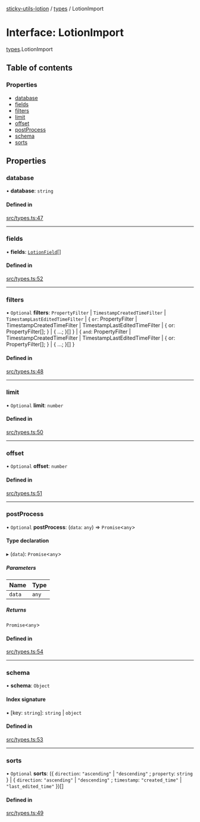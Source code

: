 [sticky-utils-lotion](../README.md) / [types](../modules/types.md) / LotionImport

# Interface: LotionImport

[types](../modules/types.md).LotionImport

## Table of contents

### Properties

- [database](types.LotionImport.md#database)
- [fields](types.LotionImport.md#fields)
- [filters](types.LotionImport.md#filters)
- [limit](types.LotionImport.md#limit)
- [offset](types.LotionImport.md#offset)
- [postProcess](types.LotionImport.md#postprocess)
- [schema](types.LotionImport.md#schema)
- [sorts](types.LotionImport.md#sorts)

## Properties

### database

• **database**: `string`

#### Defined in

[src/types.ts:47](https://github.com/sticky/sticky-utils-lotion/blob/0fd9242/src/types.ts#L47)

___

### fields

• **fields**: [`LotionField`](types.LotionField.md)[]

#### Defined in

[src/types.ts:52](https://github.com/sticky/sticky-utils-lotion/blob/0fd9242/src/types.ts#L52)

___

### filters

• `Optional` **filters**: `PropertyFilter` \| `TimestampCreatedTimeFilter` \| `TimestampLastEditedTimeFilter` \| \{ `or`: PropertyFilter \| TimestampCreatedTimeFilter \| TimestampLastEditedTimeFilter \| \{ or: PropertyFilter[]; } \| \{ ...; }[]  } \| \{ `and`: PropertyFilter \| TimestampCreatedTimeFilter \| TimestampLastEditedTimeFilter \| \{ or: PropertyFilter[]; } \| \{ ...; }[]  }

#### Defined in

[src/types.ts:48](https://github.com/sticky/sticky-utils-lotion/blob/0fd9242/src/types.ts#L48)

___

### limit

• `Optional` **limit**: `number`

#### Defined in

[src/types.ts:50](https://github.com/sticky/sticky-utils-lotion/blob/0fd9242/src/types.ts#L50)

___

### offset

• `Optional` **offset**: `number`

#### Defined in

[src/types.ts:51](https://github.com/sticky/sticky-utils-lotion/blob/0fd9242/src/types.ts#L51)

___

### postProcess

• `Optional` **postProcess**: (`data`: `any`) => `Promise`\<`any`\>

#### Type declaration

▸ (`data`): `Promise`\<`any`\>

##### Parameters

| Name | Type |
| :------ | :------ |
| `data` | `any` |

##### Returns

`Promise`\<`any`\>

#### Defined in

[src/types.ts:54](https://github.com/sticky/sticky-utils-lotion/blob/0fd9242/src/types.ts#L54)

___

### schema

• **schema**: `Object`

#### Index signature

▪ [key: `string`]: `string` \| `object`

#### Defined in

[src/types.ts:53](https://github.com/sticky/sticky-utils-lotion/blob/0fd9242/src/types.ts#L53)

___

### sorts

• `Optional` **sorts**: (\{ `direction`: ``"ascending"`` \| ``"descending"`` ; `property`: `string`  } \| \{ `direction`: ``"ascending"`` \| ``"descending"`` ; `timestamp`: ``"created_time"`` \| ``"last_edited_time"``  })[]

#### Defined in

[src/types.ts:49](https://github.com/sticky/sticky-utils-lotion/blob/0fd9242/src/types.ts#L49)
